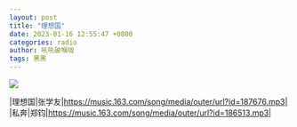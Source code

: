 ```yaml
---
layout: post
title: "理想国"
date: 2023-01-16 12:55:47 +0800
categories: radio
author: 吼吼破喉咙
tags: 黑黑
---
```

![]({{site.baseurl}}/images/cover_20230116.jpg)

|理想国|张学友|https://music.163.com/song/media/outer/url?id=187676.mp3|
|私奔|郑钧|https://music.163.com/song/media/outer/url?id=186513.mp3|

